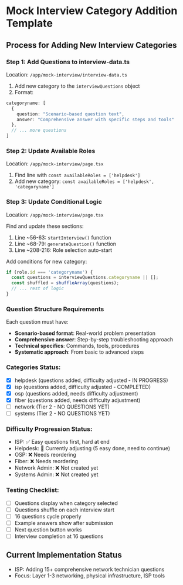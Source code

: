 # Mock Interview Category Addition Template

## Process for Adding New Interview Categories

### Step 1: Add Questions to interview-data.ts
Location: `/app/mock-interview/interview-data.ts`

1. Add new category to the `interviewQuestions` object
2. Format: 
```typescript
categoryname: [
  {
    question: "Scenario-based question text",
    answer: "Comprehensive answer with specific steps and tools"
  },
  // ... more questions
]
```

### Step 2: Update Available Roles
Location: `/app/mock-interview/page.tsx`

1. Find line with `const availableRoles = ['helpdesk']`
2. Add new category: `const availableRoles = ['helpdesk', 'categoryname']`

### Step 3: Update Conditional Logic
Location: `/app/mock-interview/page.tsx`

Find and update these sections:
1. Line ~56-63: `startInterview()` function
2. Line ~68-79: `generateQuestion()` function  
3. Line ~208-216: Role selection auto-start

Add conditions for new category:
```typescript
if (role.id === 'categoryname') {
  const questions = interviewQuestions.categoryname || [];
  const shuffled = shuffleArray(questions);
  // ... rest of logic
}
```

### Question Structure Requirements
Each question must have:
- **Scenario-based format**: Real-world problem presentation
- **Comprehensive answer**: Step-by-step troubleshooting approach
- **Technical specifics**: Commands, tools, procedures
- **Systematic approach**: From basic to advanced steps

### Categories Status:
- [x] helpdesk (questions added, difficulty adjusted - IN PROGRESS)
- [x] isp (questions added, difficulty adjusted - COMPLETED) 
- [x] osp (questions added, needs difficulty adjustment)
- [x] fiber (questions added, needs difficulty adjustment)
- [ ] network (Tier 2 - NO QUESTIONS YET)
- [ ] systems (Tier 2 - NO QUESTIONS YET)

### Difficulty Progression Status:
- ISP: ✅ Easy questions first, hard at end
- Helpdesk: 🔄 Currently adjusting (5 easy done, need to continue)
- OSP: ❌ Needs reordering
- Fiber: ❌ Needs reordering
- Network Admin: ❌ Not created yet
- Systems Admin: ❌ Not created yet

### Testing Checklist:
- [ ] Questions display when category selected
- [ ] Questions shuffle on each interview start
- [ ] 16 questions cycle properly
- [ ] Example answers show after submission
- [ ] Next question button works
- [ ] Interview completion at 16 questions

## Current Implementation Status
- ISP: Adding 15+ comprehensive network technician questions
- Focus: Layer 1-3 networking, physical infrastructure, ISP tools